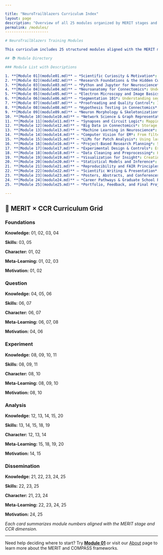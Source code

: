 ```yaml
---

title: "NeuroTrailblazers Curriculum Index"
layout: page
description: "Overview of all 25 modules organized by MERIT stages and CCR dimensions"
permalink: /modules/
--------------------

# NeuroTrailblazers Training Modules

This curriculum includes 25 structured modules aligned with the MERIT model (Mentoring Exceptional Researchers to Innovate and Thrive) and the COMPASS framework (Charting Opportunity, Mastery, Purpose, Agency, Skills, and Self). Each module is tagged by its place in the research pipeline and grounded in CCR (Center for Curriculum Redesign) learning dimensions: Knowledge, Skills, Character, Meta-Learning, and Motivation.

## 📚 Module Directory

### Module List with Descriptions

1. **[Module 01](module01.md)** – *Scientific Curiosity & Motivation*: Orientation to scientific thinking, growth mindset, and curiosity-driven inquiry.
2. **[Module 02](module02.md)** – *Research Foundations & the Hidden Curriculum*: Unwritten norms in science, research roles, and building confidence.
3. **[Module 03](module03.md)** – *Python and Jupyter for Neuroscience*: Intro to coding in Python, Jupyter notebooks, and tools for analysis.
4. **[Module 04](module04.md)** – *Neuroanatomy for Connectomics*: Understanding neural structure at micro- and macro-scale.
5. **[Module 05](module05.md)** – *Electron Microscopy and Image Basics*: EM imaging principles, file formats, and interpretation.
6. **[Module 06](module06.md)** – *Segmentation 101*: Understanding segmentation, labels, and sources of error.
7. **[Module 07](module07.md)** – *Proofreading and Quality Control*: Identifying merge/split errors and assessing segmentation quality.
8. **[Module 08](module08.md)** – *Hypothesis Testing in Connectomics*: Defining and testing hypotheses using statistical tools.
9. **[Module 09](module09.md)** – *Neuron Morphology & Skeletonization*: Exploring cell shape, skeletons, and biofeatures.
10. **[Module 10](module10.md)** – *Network Science & Graph Representation*: Introduction to graphs, adjacency, and connectome structure.
11. **[Module 11](module11.md)** – *Synapses and Circuit Logic*: Mapping synaptic connectivity and interpreting motifs.
12. **[Module 12](module12.md)** – *Big Data in Connectomics*: Storage, querying, and scale-aware design.
13. **[Module 13](module13.md)** – *Machine Learning in Neuroscience*: Intro to ML concepts and supervised/unsupervised learning.
14. **[Module 14](module14.md)** – *Computer Vision for EM*: From filters to deep learning for image understanding.
15. **[Module 15](module15.md)** – *LLMs for Patch Analysis*: Using large language models for continuity, errors, and proofing.
16. **[Module 16](module16.md)** – *Project-Based Research Planning*: Scoping, feasibility, and aligning skills with goals.
17. **[Module 17](module17.md)** – *Experimental Design & Controls*: Establishing valid comparisons and controlling variables.
18. **[Module 18](module18.md)** – *Data Cleaning and Preprocessing*: Handling noise, filtering data, and reproducibility.
19. **[Module 19](module19.md)** – *Visualization for Insight*: Creating visualizations to explore and explain findings.
20. **[Module 20](module20.md)** – *Statistical Models and Inference*: Modeling techniques to interpret neural data.
21. **[Module 21](module21.md)** – *Reproducibility and FAIR Principles*: Ensuring research is findable, accessible, and reproducible.
22. **[Module 22](module22.md)** – *Scientific Writing & Presentation*: Communicating ideas clearly with audience awareness.
23. **[Module 23](module23.md)** – *Posters, Abstracts, and Conferences*: Sharing work with peers and professionals.
24. **[Module 24](module24.md)** – *Career Pathways & Graduate School Prep*: Applying skills and navigating research careers.
25. **[Module 25](module25.md)** – *Portfolio, Feedback, and Final Project*: Curating evidence of learning and capstone feedback.

---
```


## 🧠 MERIT × CCR Curriculum Grid

<div class="framework-grid">
  <div class="merit-stage">
    <h3>Foundations</h3>
    <p><strong>Knowledge:</strong> 01, 02, 03, 04</p>
    <p><strong>Skills:</strong> 03, 05</p>
    <p><strong>Character:</strong> 01, 02</p>
    <p><strong>Meta-Learning:</strong> 01, 02, 03</p>
    <p><strong>Motivation:</strong> 01, 02</p>
  </div>
  <div class="merit-stage">
    <h3>Question</h3>
    <p><strong>Knowledge:</strong> 04, 05, 06</p>
    <p><strong>Skills:</strong> 06, 07</p>
    <p><strong>Character:</strong> 06, 07</p>
    <p><strong>Meta-Learning:</strong> 06, 07, 08</p>
    <p><strong>Motivation:</strong> 04, 06</p>
  </div>
  <div class="merit-stage">
    <h3>Experiment</h3>
    <p><strong>Knowledge:</strong> 08, 09, 10, 11</p>
    <p><strong>Skills:</strong> 08, 09, 11</p>
    <p><strong>Character:</strong> 08, 10</p>
    <p><strong>Meta-Learning:</strong> 08, 09, 10</p>
    <p><strong>Motivation:</strong> 08, 10</p>
  </div>
  <div class="merit-stage">
    <h3>Analysis</h3>
    <p><strong>Knowledge:</strong> 12, 13, 14, 15, 20</p>
    <p><strong>Skills:</strong> 13, 14, 15, 18, 19</p>
    <p><strong>Character:</strong> 12, 13, 14</p>
    <p><strong>Meta-Learning:</strong> 15, 18, 19, 20</p>
    <p><strong>Motivation:</strong> 14, 15</p>
  </div>
  <div class="merit-stage">
    <h3>Dissemination</h3>
    <p><strong>Knowledge:</strong> 21, 22, 23, 24, 25</p>
    <p><strong>Skills:</strong> 22, 23, 25</p>
    <p><strong>Character:</strong> 21, 23, 24</p>
    <p><strong>Meta-Learning:</strong> 22, 23, 24, 25</p>
    <p><strong>Motivation:</strong> 24, 25</p>
  </div>
</div>

<p><em>Each card summarizes module numbers aligned with the MERIT stage and CCR dimension.</em></p>

---

Need help deciding where to start? Try **[Module 01](module01.md)** or visit our [About](/about/) page to learn more about the MERIT and COMPASS frameworks.
